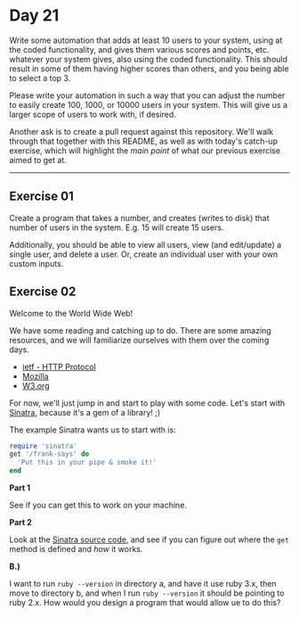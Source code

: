 # Day 21

Write some automation that adds at least 10 users to your system, using at the coded functionality, and gives them various scores and points, etc. whatever your system gives, also using the coded functionality. This should result in some of them having higher scores than others, and you being able to select a top 3.  
  
Please write your automation in such a way that you can adjust the number to easily create 100, 1000, or 10000 users in your system. This will give us a larger scope of users to work with, if desired.  
  
Another ask is to create a pull request against this repository. We'll walk through that together with this README, as well as with today's catch-up exercise, which will highlight the _main point_ of what our previous exercise aimed to get at.  
  
---

## Exercise 01  
  
Create a program that takes a number, and creates (writes to disk) that number of users in the system. E.g. 15 will create 15 users.  
  
Additionally, you should be able to view all users, view (and edit/update) a single user, and delete a user. Or, create an individual user with your own custom inputs.  
  
## Exercise 02  
  
Welcome to the World Wide Web!  
  
We have some reading and catching up to do. There are some amazing resources, and we will familiarize ourselves with them over the coming days.  
  
  * [ietf - HTTP Protocol](https://datatracker.ietf.org/doc/html/rfc2616)
  * [Mozilla](https://developer.mozilla.org/en-US/docs/Web/HTTP)
  * [W3.org](https://www.w3.org/Protocols/)
  
  
For now, we'll just jump in and start to play with some code. Let's start with [Sinatra](http://sinatrarb.com/), because it's a gem of a library! ;)  
  
The example Sinatra wants us to start with is:  

```ruby
require 'sinatra'
get '/frank-says' do
  'Put this in your pipe & smoke it!'
end

```

**Part 1**  
  
See if you can get this to work on your machine.  
  
**Part 2**  
  
Look at the [Sinatra source code](https://github.com/sinatra/sinatra), and see if you can figure out where the `get` method is defined and _how_ it works.  
   
**B.)**  
  
I want to run `ruby --version` in directory a, and have it use ruby 3.x, then move to directory b, and when I run `ruby --version` it should be pointing to ruby 2.x. How would you design a program that would allow ue to do this?  